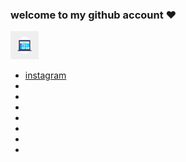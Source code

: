 ### welcome to my github account ❤

<a href="#"><img width="45" height="45" class="animated rotateIn" src="social-media.GIF" /></a>
    </ul>


- [instagram](https://instagram.com/mr_bad1700)
- 
- 
- 
- 
- 
- 
- 


